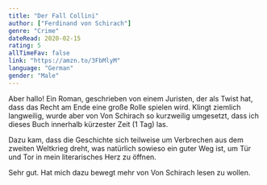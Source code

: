 ```yaml
---
title: "Der Fall Collini"
author: ["Ferdinand von Schirach"]
genre: "Crime"
dateRead: 2020-02-15
rating: 5
allTimeFav: false
link: "https://amzn.to/3FbMlyM"
language: "German"
gender: "Male"
---
```


Aber hallo! Ein Roman, geschrieben von einem Juristen, der als Twist hat, dass das Recht am Ende eine große Rolle spielen wird. Klingt ziemlich langweilig, wurde aber von Von Schirach so kurzweilig umgesetzt, dass ich dieses Buch innerhalb kürzester Zeit (1 Tag) las.

Dazu kam, dass die Geschichte sich teilweise um Verbrechen aus dem zweiten Weltkrieg dreht, was natürlich sowieso ein guter Weg ist, um Tür und Tor in mein literarisches Herz zu öffnen.

Sehr gut. Hat mich dazu bewegt mehr von Von Schirach lesen zu wollen.
